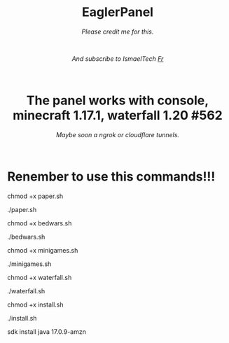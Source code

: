 <h1 align="center">EaglerPanel</h1>
<p align="center"><i>Please credit me for this.</i></p>
<br>
<p align="center"><i>And subscribe to IsmaelTech <a href="https://www.youtube.com/channel/UCwSd8pbURlMBAIxqq8EaELw?sub_confirmation=1">Fr</a></i></p>
<br>
<h1 align="center">The panel works with console, minecraft 1.17.1, waterfall 1.20 #562</h1>
<p align="center"><i>Maybe soon a ngrok or cloudflare tunnels.</i></p>
<br>
<h1> Renember to use this commands!!! </h1>
<p>chmod +x paper.sh</p>
<p>./paper.sh</p>
<p>chmod +x bedwars.sh</p>
<p>./bedwars.sh</p>
<p>chmod +x minigames.sh</p>
<p>./minigames.sh</p>
<p>chmod +x waterfall.sh</p>
<p>./waterfall.sh</p>
<p>chmod +x install.sh

./install.sh

sdk install java 17.0.9-amzn</p>